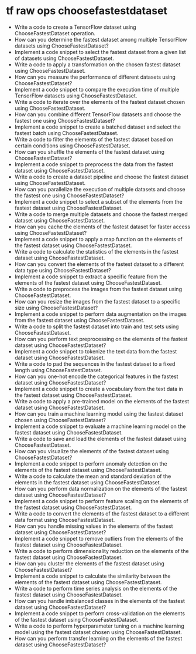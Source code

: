 # tf raw ops choosefastestdataset

- Write a code to create a TensorFlow dataset using ChooseFastestDataset operation.
- How can you determine the fastest dataset among multiple TensorFlow datasets using ChooseFastestDataset?
- Implement a code snippet to select the fastest dataset from a given list of datasets using ChooseFastestDataset.
- Write a code to apply a transformation on the chosen fastest dataset using ChooseFastestDataset.
- How can you measure the performance of different datasets using ChooseFastestDataset?
- Implement a code snippet to compare the execution time of multiple TensorFlow datasets using ChooseFastestDataset.
- Write a code to iterate over the elements of the fastest dataset chosen using ChooseFastestDataset.
- How can you combine different TensorFlow datasets and choose the fastest one using ChooseFastestDataset?
- Implement a code snippet to create a batched dataset and select the fastest batch using ChooseFastestDataset.
- Write a code to filter the elements of the fastest dataset based on certain conditions using ChooseFastestDataset.
- How can you shuffle the elements of the fastest dataset using ChooseFastestDataset?
- Implement a code snippet to preprocess the data from the fastest dataset using ChooseFastestDataset.
- Write a code to create a dataset pipeline and choose the fastest dataset using ChooseFastestDataset.
- How can you parallelize the execution of multiple datasets and choose the fastest one using ChooseFastestDataset?
- Implement a code snippet to select a subset of the elements from the fastest dataset using ChooseFastestDataset.
- Write a code to merge multiple datasets and choose the fastest merged dataset using ChooseFastestDataset.
- How can you cache the elements of the fastest dataset for faster access using ChooseFastestDataset?
- Implement a code snippet to apply a map function on the elements of the fastest dataset using ChooseFastestDataset.
- Write a code to calculate the statistics of the elements in the fastest dataset using ChooseFastestDataset.
- How can you convert the elements of the fastest dataset to a different data type using ChooseFastestDataset?
- Implement a code snippet to extract a specific feature from the elements of the fastest dataset using ChooseFastestDataset.
- Write a code to preprocess the images from the fastest dataset using ChooseFastestDataset.
- How can you resize the images from the fastest dataset to a specific size using ChooseFastestDataset?
- Implement a code snippet to perform data augmentation on the images from the fastest dataset using ChooseFastestDataset.
- Write a code to split the fastest dataset into train and test sets using ChooseFastestDataset.
- How can you perform text preprocessing on the elements of the fastest dataset using ChooseFastestDataset?
- Implement a code snippet to tokenize the text data from the fastest dataset using ChooseFastestDataset.
- Write a code to pad the sequences in the fastest dataset to a fixed length using ChooseFastestDataset.
- How can you one-hot encode the categorical features in the fastest dataset using ChooseFastestDataset?
- Implement a code snippet to create a vocabulary from the text data in the fastest dataset using ChooseFastestDataset.
- Write a code to apply a pre-trained model on the elements of the fastest dataset using ChooseFastestDataset.
- How can you train a machine learning model using the fastest dataset chosen using ChooseFastestDataset?
- Implement a code snippet to evaluate a machine learning model on the fastest dataset using ChooseFastestDataset.
- Write a code to save and load the elements of the fastest dataset using ChooseFastestDataset.
- How can you visualize the elements of the fastest dataset using ChooseFastestDataset?
- Implement a code snippet to perform anomaly detection on the elements of the fastest dataset using ChooseFastestDataset.
- Write a code to calculate the mean and standard deviation of the elements in the fastest dataset using ChooseFastestDataset.
- How can you perform data normalization on the elements of the fastest dataset using ChooseFastestDataset?
- Implement a code snippet to perform feature scaling on the elements of the fastest dataset using ChooseFastestDataset.
- Write a code to convert the elements of the fastest dataset to a different data format using ChooseFastestDataset.
- How can you handle missing values in the elements of the fastest dataset using ChooseFastestDataset?
- Implement a code snippet to remove outliers from the elements of the fastest dataset using ChooseFastestDataset.
- Write a code to perform dimensionality reduction on the elements of the fastest dataset using ChooseFastestDataset.
- How can you cluster the elements of the fastest dataset using ChooseFastestDataset?
- Implement a code snippet to calculate the similarity between the elements of the fastest dataset using ChooseFastestDataset.
- Write a code to perform time series analysis on the elements of the fastest dataset using ChooseFastestDataset.
- How can you handle imbalanced classes in the elements of the fastest dataset using ChooseFastestDataset?
- Implement a code snippet to perform cross-validation on the elements of the fastest dataset using ChooseFastestDataset.
- Write a code to perform hyperparameter tuning on a machine learning model using the fastest dataset chosen using ChooseFastestDataset.
- How can you perform transfer learning on the elements of the fastest dataset using ChooseFastestDataset?
